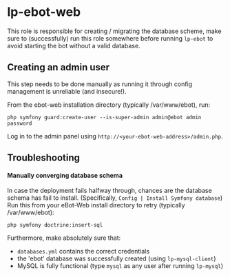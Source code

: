 lp-ebot-web
===

This role is responsible for creating / migrating the database scheme,
make sure to (successfully) run this role somewhere before running `lp-ebot` to
avoid starting the bot without a valid database.

Creating an admin user
---

This step needs to be done manually as running it through config management
is unreliable (and insecure!).

From the ebot-web installation directory (typically /var/www/ebot), run:
```
php symfony guard:create-user --is-super-admin admin@ebot admin password
```

Log in to the admin panel using `http://<your-ebot-web-address>/admin.php`.

Troubleshooting
---

#### Manually converging database schema

In case the deployment fails halfway through, chances are the database schema
has fail to install. (Specifically, `Config | Install Symfony database`) Run
this from your eBot-Web install directory to retry (typically /var/www/ebot):

```
php symfony doctrine:insert-sql
```

Furthermore, make absolutely sure that:

* `databases.yml` contains the correct credentials
* the 'ebot' database was successfully created (using `lp-mysql-client`)
* MySQL is fully functional (type `mysql` as any user after running `lp-mysql`)
